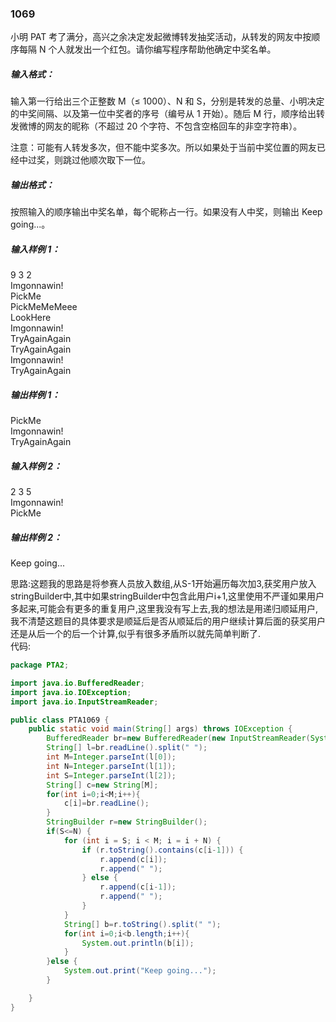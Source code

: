 ### 1069
小明 PAT 考了满分，高兴之余决定发起微博转发抽奖活动，从转发的网友中按顺序每隔 N 个人就发出一个红包。请你编写程序帮助他确定中奖名单。  

##### 输入格式：  
输入第一行给出三个正整数 M（≤ 1000）、N 和 S，分别是转发的总量、小明决定的中奖间隔、以及第一位中奖者的序号（编号从 1 开始）。随后 M 行，顺序给出转发微博的网友的昵称（不超过 20 个字符、不包含空格回车的非空字符串）。  

注意：可能有人转发多次，但不能中奖多次。所以如果处于当前中奖位置的网友已经中过奖，则跳过他顺次取下一位。  

##### 输出格式：  
按照输入的顺序输出中奖名单，每个昵称占一行。如果没有人中奖，则输出 Keep going...。  

##### 输入样例 1：  
9 3 2  
Imgonnawin!  
PickMe  
PickMeMeMeee  
LookHere  
Imgonnawin!  
TryAgainAgain  
TryAgainAgain  
Imgonnawin!  
TryAgainAgain  
##### 输出样例 1：  
PickMe  
Imgonnawin!  
TryAgainAgain  
##### 输入样例 2：  
2 3 5  
Imgonnawin!  
PickMe  
##### 输出样例 2：  
Keep going...  

思路:这题我的思路是将参赛人员放入数组,从S-1开始遍历每次加3,获奖用户放入stringBuilder中,其中如果stringBuilder中包含此用户i+1,这里使用不严谨如果用户多起来,可能会有更多的重复用户,这里我没有写上去,我的想法是用递归顺延用户,我不清楚这题目的具体要求是顺延后是否从顺延后的用户继续计算后面的获奖用户还是从后一个的后一个计算,似乎有很多矛盾所以就先简单判断了.  
代码:  
```java
package PTA2;

import java.io.BufferedReader;
import java.io.IOException;
import java.io.InputStreamReader;

public class PTA1069 {
    public static void main(String[] args) throws IOException {
        BufferedReader br=new BufferedReader(new InputStreamReader(System.in));
        String[] l=br.readLine().split(" ");
        int M=Integer.parseInt(l[0]);
        int N=Integer.parseInt(l[1]);
        int S=Integer.parseInt(l[2]);
        String[] c=new String[M];
        for(int i=0;i<M;i++){
            c[i]=br.readLine();
        }
        StringBuilder r=new StringBuilder();
        if(S<=N) {
            for (int i = S; i < M; i = i + N) {
                if (r.toString().contains(c[i-1])) {
                    r.append(c[i]);
                    r.append(" ");
                } else {
                    r.append(c[i-1]);
                    r.append(" ");
                }
            }
            String[] b=r.toString().split(" ");
            for(int i=0;i<b.length;i++){
                System.out.println(b[i]);
            }
        }else {
            System.out.print("Keep going...");
        }

    }
}
```
